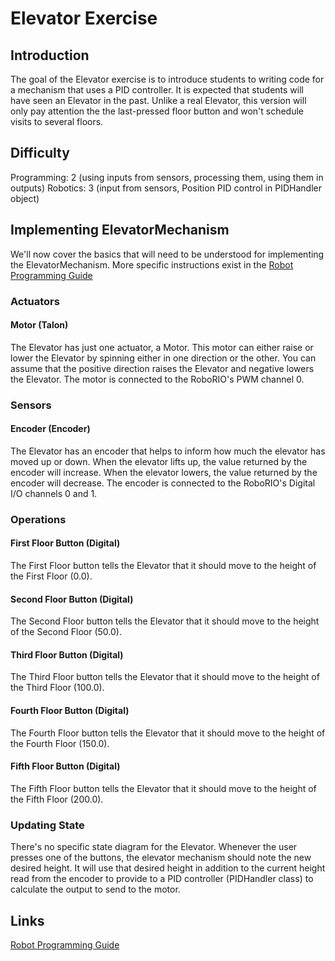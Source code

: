 # Elevator Exercise

## Introduction
The goal of the Elevator exercise is to introduce students to writing code for a mechanism that uses a PID controller.  It is expected that students will have seen an Elevator in the past.  Unlike a real Elevator, this version will only pay attention the the last-pressed floor button and won't schedule visits to several floors.

## Difficulty
Programming: 2 (using inputs from sensors, processing them, using them in outputs)
Robotics: 3 (input from sensors, Position PID control in PIDHandler object)

## Implementing ElevatorMechanism
We'll now cover the basics that will need to be understood for implementing the ElevatorMechanism.  More specific instructions exist in the [Robot Programming Guide](#/Robot%20Programming%20Guide.md)

### Actuators
#### Motor (Talon)
The Elevator has just one actuator, a Motor.  This motor can either raise or lower the Elevator by spinning either in one direction or the other.  You can assume that the positive direction raises the Elevator and negative lowers the Elevator.  The motor is connected to the RoboRIO's PWM channel 0.

### Sensors
#### Encoder (Encoder)
The Elevator has an encoder that helps to inform how much the elevator has moved up or down.  When the elevator lifts up, the value returned by the encoder will increase.  When the elevator lowers, the value returned by the encoder will decrease.  The encoder is connected to the RoboRIO's Digital I/O channels 0 and 1.

### Operations
#### First Floor Button (Digital)
The First Floor button tells the Elevator that it should move to the height of the First Floor (0.0).

#### Second Floor Button (Digital)
The Second Floor button tells the Elevator that it should move to the height of the Second Floor (50.0).

#### Third Floor Button (Digital)
The Third Floor button tells the Elevator that it should move to the height of the Third Floor (100.0).

#### Fourth Floor Button (Digital)
The Fourth Floor button tells the Elevator that it should move to the height of the Fourth Floor (150.0).

#### Fifth Floor Button (Digital)
The Fifth Floor button tells the Elevator that it should move to the height of the Fifth Floor (200.0).

### Updating State
There's no specific state diagram for the Elevator.  Whenever the user presses one of the buttons, the elevator mechanism should note the new desired height.  It will use that desired height in addition to the current height read from the encoder to provide to a PID controller (PIDHandler class) to calculate the output to send to the motor.

## Links
[Robot Programming Guide](/Robot%20Programming%20Guide.md)
